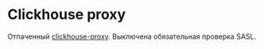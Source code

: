 # Clickhouse proxy

Отпаченный [clickhouse-proxy](https://github.com/Vertamedia/chproxy). Выключена обязательная проверка SASL.
